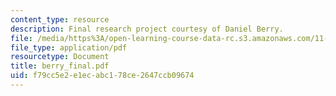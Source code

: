 ```yaml
---
content_type: resource
description: Final research project courtesy of Daniel Berry.
file: /media/https%3A/open-learning-course-data-rc.s3.amazonaws.com/11-947-new-century-cities-real-estate-digital-technology-and-design-fall-2004/f79cc5e2e1ecabc178ce2647ccb09674_berry_final.pdf
file_type: application/pdf
resourcetype: Document
title: berry_final.pdf
uid: f79cc5e2-e1ec-abc1-78ce-2647ccb09674
---
```

